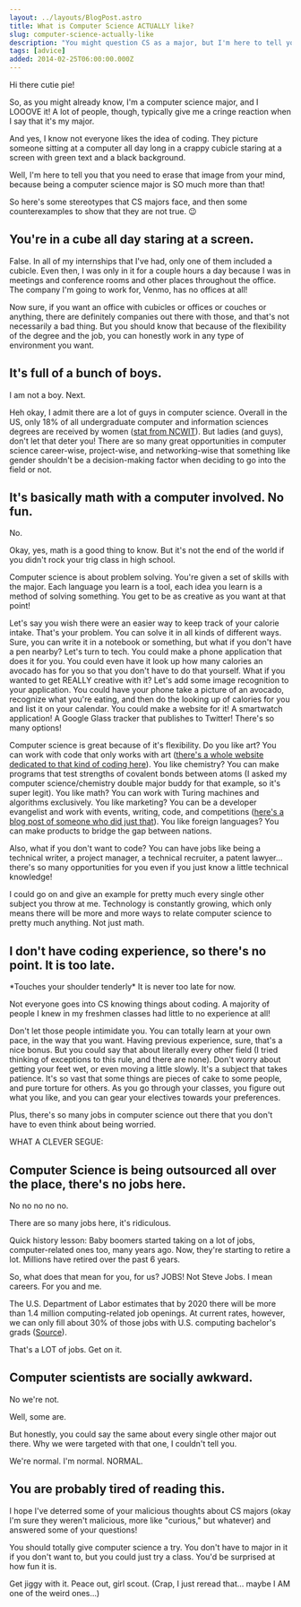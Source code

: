 ```yaml
---
layout: ../layouts/BlogPost.astro
title: What is Computer Science ACTUALLY like?
slug: computer-science-actually-like
description: "You might question CS as a major, but I'm here to tell you not to!"
tags: [advice]
added: 2014-02-25T06:00:00.000Z
---
```


Hi there cutie pie!

So, as you might already know, I'm a computer science major, and I LOOOVE it! A lot of people, though, typically give me a cringe reaction when I say that it's my major.

And yes, I know not everyone likes the idea of coding. They picture someone sitting at a computer all day long in a crappy cubicle staring at a screen with green text and a black background.

Well, I'm here to tell you that you need to erase that image from your mind, because being a computer science major is SO much more than that!

So here's some stereotypes that CS majors face, and then some counterexamples to show that they are not true. 😉

## You're in a cube all day staring at a screen.

False. In all of my internships that I've had, only one of them included a cubicle. Even then, I was only in it for a couple hours a day because I was in meetings and conference rooms and other places throughout the office. The company I'm going to work for, Venmo, has no offices at all!

Now sure, if you want an office with cubicles or offices or couches or anything, there are definitely companies out there with those, and that's not necessarily a bad thing. But you should know that because of the flexibility of the degree and the job, you can honestly work in any type of environment you want.

## It's full of a bunch of boys.

I am not a boy. Next.

Heh okay, I admit there are a lot of guys in computer science. Overall in the US, only 18% of all undergraduate computer and information sciences degrees are received by women ([stat from NCWIT](https://ncwit.org/resource/thefactsgirls/)). But ladies (and guys), don't let that deter you! There are so many great opportunities in computer science career-wise, project-wise, and networking-wise that something like gender shouldn't be a decision-making factor when deciding to go into the field or not.

## It's basically math with a computer involved. No fun.

No.

Okay, yes, math is a good thing to know. But it's not the end of the world if you didn't rock your trig class in high school.

Computer science is about problem solving. You're given a set of skills with the major. Each language you learn is a tool, each idea you learn is a method of solving something. You get to be as creative as you want at that point!

Let's say you wish there were an easier way to keep track of your calorie intake. That's your problem. You can solve it in all kinds of different ways. Sure, you can write it in a notebook or something, but what if you don't have a pen nearby? Let's turn to tech. You could make a phone application that does it for you. You could even have it look up how many calories an avocado has for you so that you don't have to do that yourself. What if you wanted to get REALLY creative with it? Let's add some image recognition to your application. You could have your phone take a picture of an avocado, recognize what you're eating, and then do the looking up of calories for you and list it on your calendar. You could make a website for it! A smartwatch application! A Google Glass tracker that publishes to Twitter! There's so many options!

Computer science is great because of it's flexibility. Do you like art? You can work with code that only works with art ([there's a whole website dedicated to that kind of coding here](https://experiments.withgoogle.com/)). You like chemistry? You can make programs that test strengths of covalent bonds between atoms (I asked my computer science/chemistry double major buddy for that example, so it's super legit). You like math? You can work with Turing machines and algorithms exclusively. You like marketing? You can be a developer evangelist and work with events, writing, code, and competitions ([here's a blog post of someone who did just that](https://www.rdegges.com/2014/my-experience-as-a-new-developer-evangelist/)). You like foreign languages? You can make products to bridge the gap between nations.

Also, what if you don't want to code? You can have jobs like being a technical writer, a project manager, a technical recruiter, a patent lawyer… there's so many opportunities for you even if you just know a little technical knowledge!

I could go on and give an example for pretty much every single other subject you throw at me. Technology is constantly growing, which only means there will be more and more ways to relate computer science to pretty much anything. Not just math.

## I don't have coding experience, so there's no point. It is too late.

\*Touches your shoulder tenderly\* It is never too late for now.

Not everyone goes into CS knowing things about coding. A majority of people I knew in my freshmen classes had little to no experience at all!

Don't let those people intimidate you. You can totally learn at your own pace, in the way that you want. Having previous experience, sure, that's a nice bonus. But you could say that about literally every other field (I tried thinking of exceptions to this rule, and there are none). Don't worry about getting your feet wet, or even moving a little slowly. It's a subject that takes patience. It's so vast that some things are pieces of cake to some people, and pure torture for others. As you go through your classes, you figure out what you like, and you can gear your electives towards your preferences.

Plus, there's so many jobs in computer science out there that you don't have to even think about being worried.

WHAT A CLEVER SEGUE:

## Computer Science is being outsourced all over the place, there's no jobs here.

No no no no no.

There are so many jobs here, it's ridiculous.

Quick history lesson: Baby boomers started taking on a lot of jobs, computer-related ones too, many years ago. Now, they're starting to retire a lot. Millions have retired over the past 6 years.

So, what does that mean for you, for us? JOBS! Not Steve Jobs. I mean careers. For you and me.

The U.S. Department of Labor estimates that by 2020 there will be more than 1.4 million computing-related job openings. At current rates, however, we can only fill about 30% of those jobs with U.S. computing bachelor's grads ([Source](https://ncwit.org/resource/thefacts/)).

That's a LOT of jobs. Get on it.

## Computer scientists are socially awkward.

No we're not.

Well, some are.

But honestly, you could say the same about every single other major out there. Why we were targeted with that one, I couldn't tell you.

We're normal. I'm normal. NORMAL.

## You are probably tired of reading this.

I hope I've deterred some of your malicious thoughts about CS majors (okay I'm sure they weren't malicious, more like "curious," but whatever) and answered some of your questions!

You should totally give computer science a try. You don't have to major in it if you don't want to, but you could just try a class. You'd be surprised at how fun it is.

Get jiggy with it. Peace out, girl scout.
(Crap, I just reread that… maybe I AM one of the weird ones…)
